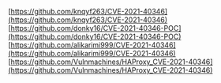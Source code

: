 [https://github.com/knqyf263/CVE-2021-40346](https://github.com/knqyf263/CVE-2021-40346)
[https://github.com/donky16/CVE-2021-40346-POC](https://github.com/donky16/CVE-2021-40346-POC)
[https://github.com/alikarimi999/CVE-2021-40346](https://github.com/alikarimi999/CVE-2021-40346)
[https://github.com/Vulnmachines/HAProxy_CVE-2021-40346](https://github.com/Vulnmachines/HAProxy_CVE-2021-40346)
